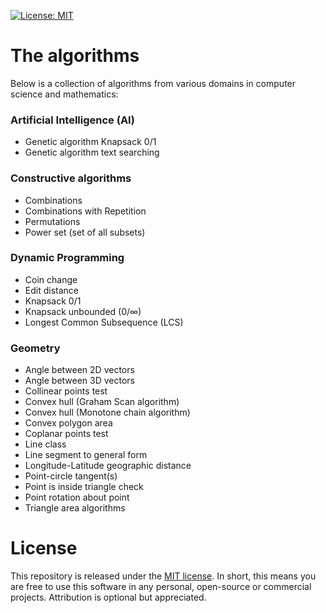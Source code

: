 [![License: MIT](https://img.shields.io/badge/License-MIT-yellow.svg)](https://opensource.org/licenses/MIT)

# The algorithms

Below is a collection of algorithms from various domains in computer science and mathematics:

### Artificial Intelligence (AI) 
* Genetic algorithm Knapsack 0/1
* Genetic algorithm text searching

### Constructive algorithms
* Combinations
* Combinations with Repetition
* Permutations
* Power set (set of all subsets)

### Dynamic Programming
* Coin change
* Edit distance
* Knapsack 0/1
* Knapsack unbounded (0/∞)
* Longest Common Subsequence (LCS)

### Geometry
* Angle between 2D vectors
* Angle between 3D vectors
* Collinear points test
* Convex hull (Graham Scan algorithm)
* Convex hull (Monotone chain algorithm)
* Convex polygon area
* Coplanar points test
* Line class
* Line segment to general form
* Longitude-Latitude geographic distance
* Point-circle tangent(s)
* Point is inside triangle check
* Point rotation about point
* Triangle area algorithms

# License

This repository is released under the [MIT license](https://opensource.org/licenses/MIT). In short, this means you are free to use this software in any personal, open-source or commercial projects. Attribution is optional but appreciated.
